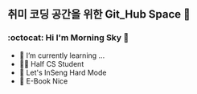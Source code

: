 ## 취미 코딩 공간을 위한 Git_Hub Space 👋

<!--
**cptumk/cptumk** is a ✨ _special_ ✨ repository because its `README.md` (this file) appears on your GitHub profile.

- 🔭 I’m currently working on ...
- 🌱 I’m currently learning ...
- 👯 I’m looking to collaborate on ...
- 🤔 I’m looking for help with ...
- 💬 Ask me about ...
- 📫 How to reach me: ...
- 😄 Pronouns: ...
- ⚡ Fun fact: ...
-->

### :octocat: Hi I'm Morning Sky 🐤

- 🌱 I’m currently learning ...
- 👨‍🎓 Half CS Student
- 🏃 Let's InSeng Hard Mode
- 📖 E-Book Nice
